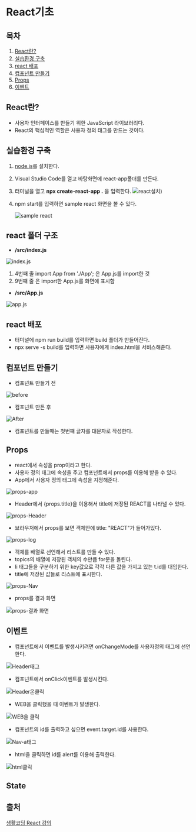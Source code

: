 # React기초  


## 목차

1. [React란?](#react란)
2. [실습환경 구축](#실습환경-구축)
3. [react 배포](#react-배포)
4. [컴포넌트 만들기](#컴포넌트-만들기)
5. [Props](#props)
6. [이벤트](#이벤트)  


## React란?
* 사용자 인터페이스를 만들기 위한 JavaScript 라이브러리다.
* React의 핵심적인 역할은 사용자 정의 태그를 만드는 것이다.  

## 실습환경 구축
1. [node.js](https://nodejs.org/en/)를 설치한다.
2. Visual Studio Code를 열고 바탕화면에 react-app폴더를 만든다.
3. 터미널을 열고 **npx create-react-app .** 을 입력한다. 
![react설치](https://github.com/JaeyeongPark/TIL/blob/main/React/img/react%20%EC%84%A4%EC%B9%98.PNG))
4. npm start를 입력하면 sample react 화면을 볼 수 있다.

     ![sample react](https://github.com/JaeyeongPark/TIL/blob/main/React/img/sample%20react.PNG)  


## react 폴더 구조
* **/src/index.js**

![index.js](https://github.com/JaeyeongPark/TIL/blob/main/React/img/index.PNG)
1. 4번째 줄 import App from './App'; 은 App.js를 import한 것
2. 9번째 줄 <App />은 import한 App.js를 화면에 표시함

* **/src/App.js**

![app.js](https://github.com/JaeyeongPark/TIL/blob/main/React/img/appjs.PNG)  


## react 배포
* 터미널에 npm run build를 입력하면 build 폴더가 만들어진다.
* npx serve -s build를 입력하면 사용자에게 index.html을 서비스해준다.  

## 컴포넌트 만들기
* 컴포넌트 만들기 전

![before](https://github.com/JaeyeongPark/TIL/blob/main/React/img/%EC%BB%B4%ED%8F%AC%EB%84%8C%ED%8A%B8%20%EB%A7%8C%EB%93%A4%EA%B8%B0%EC%A0%84.PNG)
* 컴포넌트 만든 후

![After](https://github.com/JaeyeongPark/TIL/blob/main/React/img/%EC%BB%B4%ED%8F%AC%EB%84%8C%ED%8A%B8%20%EC%9E%91%EC%84%B1.PNG)

* 컴포넌트를 만들때는 첫번째 글자를 대문자로 작성한다.  

## Props
* react에서 속성을 prop이라고 한다.
* 사용자 정의 태그에 속성을 주고 컴포넌트에서 props를 이용해 받을 수 있다.
* App에서 사용자 정의 태그에 속성을 지정해준다.

![props-app](https://github.com/JaeyeongPark/TIL/blob/main/React/img/props-app.PNG)
* Header에서 {props.title}을 이용해서 title에 저장된 REACT를 나타낼 수 있다.

![props-Header](https://github.com/JaeyeongPark/TIL/blob/main/React/img/props-Header.PNG)
* 브라우저에서 props를 보면 객체안에 title: "REACT"가 들어가있다.

![props-log](https://github.com/JaeyeongPark/TIL/blob/main/React/img/props-log.PNG)

* 객체를 배열로 선언해서 리스트를 만들 수 있다.
* topics의 배열에 저장된 객체의 수만큼 for문을 돌린다.
* li 태그들을 구분하기 위한 key값으로 각각 다른 값을 가지고 있는 t.id를 대입한다.
* title에 저장된 값들로 리스트에 표시한다.

![props-Nav](https://github.com/JaeyeongPark/TIL/blob/main/React/img/props-Nav.PNG)
* props를  결과 화면

![props-결과 화면](https://github.com/JaeyeongPark/TIL/blob/main/React/img/props-%EA%B2%B0%EA%B3%BC%ED%99%94%EB%A9%B4.PNG)  


## 이벤트
* 컴포넌트에서 이벤트를 발생시키려면 onChangeMode를 사용자정의 태그에 선언한다.

![Header태그](https://github.com/JaeyeongPark/TIL/blob/main/React/img/Header%ED%83%9C%EA%B7%B8.PNG)

* 컴포넌트에서 onClick이벤트를 발생시킨다.

![Header온클릭](https://github.com/JaeyeongPark/TIL/blob/main/React/img/Header%EC%98%A8%ED%81%B4%EB%A6%AD.PNG)

* WEB을 클릭했을 때 이벤트가 발생한다.

![WEB을 클릭](https://github.com/JaeyeongPark/TIL/blob/main/React/img/WEB%EC%9D%84%20%ED%81%B4%EB%A6%AD%ED%96%88%EC%9D%84%20%EB%95%8C.PNG)

* 컴포넌트의 id를 출력하고 싶으면 event.target.id를 사용한다.

![Nav-a태그](https://github.com/JaeyeongPark/TIL/blob/main/React/img/a%ED%83%9C%EA%B7%B8%20id%EA%B0%92.PNG)

* html을 클릭하면 id를 alert를 이용해 출력한다.

![html클릭](https://github.com/JaeyeongPark/TIL/blob/main/React/img/html%EC%9D%84%20%ED%81%B4%EB%A6%AD%ED%96%88%EC%9D%84%20%EB%95%8C.PNG)  


## State









## 출처
[생활코딩 React 강의](https://www.youtube.com/watch?v=AoMv0SIjZL8&list=PLuHgQVnccGMCOGstdDZvH41x0Vtvwyxu7&index=1)
